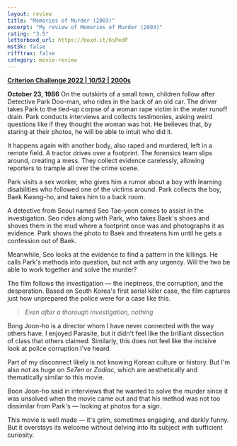 ```yaml
---
layout: review
title: "Memories of Murder (2003)"
excerpt: "My review of Memories of Murder (2003)"
rating: "3.5"
letterboxd_url: https://boxd.it/6sPedP
mst3k: false
rifftrax: false
category: movie-review
---
```


<b><a href="https://boxd.it/q4PJa/detail" title="Criterion Challenge 2022 | 10/52 | 2000s">Criterion Challenge 2022 | 10/52 | 2000s</a></b>

<b>October 23, 1986</b>
On the outskirts of a small town, children follow after Detective Park Doo-man, who rides in the back of an old car. The driver takes Park to the tied-up corpse of a woman rape victim in the water runoff drain. Park conducts interviews and collects testimonies, asking weird questions like if they thought the woman was hot. He believes that, by staring at their photos, he will be able to intuit who did it.

It happens again with another body, also raped and murdered, left in a remote field. A tractor drives over a footprint. The forensics team slips around, creating a mess. They collect evidence carelessly, allowing reporters to trample all over the crime scene.

Park visits a sex worker, who gives him a rumor about a boy with learning disabilities who followed one of the victims around. Park collects the boy, Baek Kwang-ho, and takes him to a back room.

A detective from Seoul named Seo Tae-yoon comes to assist in the investigation. Seo rides along with Park, who takes Baek's shoes and shoves them in the mud where a footprint once was and photographs it as evidence. Park shows the photo to Baek and threatens him until he gets a confession out of Baek.

Meanwhile, Seo looks at the evidence to find a pattern in the killings. He calls Park's methods into question, but not with any urgency. Will the two be able to work together and solve the murder?

The film follows the investigation — the ineptness, the corruption, and the desperation. Based on South Korea's first serial killer case, the film captures just how unprepared the police were for a case like this.

<blockquote><i>Even after a thorough investigation, nothing</i></blockquote>Bong Joon-ho is a director whom I have never connected with the way others have. I enjoyed Parasite, but it didn't feel like the brilliant dissection of class that others claimed. Similarly, this does not feel like the incisive look at police corruption I've heard.

Part of my disconnect likely is not knowing Korean culture or history. But I'm also not as huge on <i>Se7en</i> or <i>Zodiac</i>, which are aesthetically and thematically similar to this movie.

Boon Joon-ho said in interviews that he wanted to solve the murder since it was unsolved when the movie came out and that his method was not too dissimilar from Park's — looking at photos for a sign.

This movie is well made — it's grim, sometimes engaging, and darkly funny. But it overstays its welcome without delving into its subject with sufficient curiosity.
